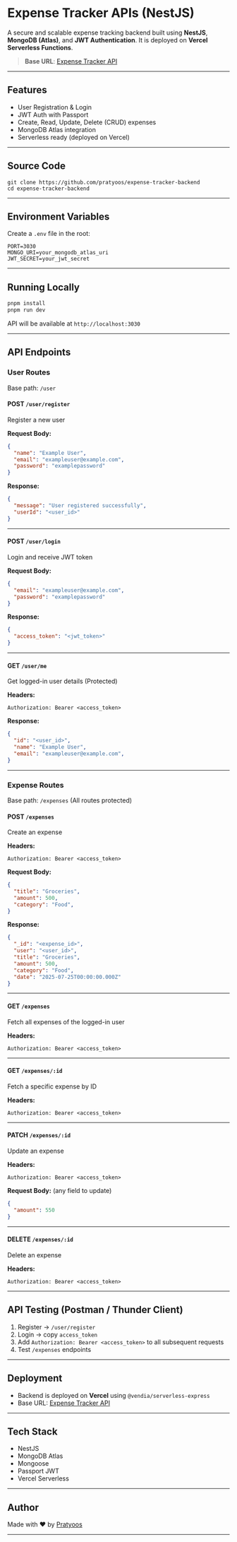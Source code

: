 # Expense Tracker APIs (NestJS)

A secure and scalable expense tracking backend built using **NestJS**, **MongoDB (Atlas)**, and **JWT Authentication**. It is deployed on **Vercel Serverless Functions**.

> **Base URL**: [Expense Tracker API](https://expense-tracker-backend-project.vercel.app)

---

## Features

- User Registration & Login
- JWT Auth with Passport
- Create, Read, Update, Delete (CRUD) expenses
- MongoDB Atlas integration
- Serverless ready (deployed on Vercel)

---
## Source Code

```
git clone https://github.com/pratyoos/expense-tracker-backend
cd expense-tracker-backend
```

---
## Environment Variables

Create a `.env` file in the root:

```env
PORT=3030
MONGO_URI=your_mongodb_atlas_uri
JWT_SECRET=your_jwt_secret
```

---

## Running Locally

```bash
pnpm install
pnpm run dev
```

API will be available at `http://localhost:3030`

---

## API Endpoints

### User Routes

Base path: `/user`

#### POST `/user/register`

Register a new user

**Request Body:**

```json
{
  "name": "Example User",
  "email": "exampleuser@example.com",
  "password": "examplepassword"
}
```

**Response:**

```json
{
  "message": "User registered successfully",
  "userId": "<user_id>"
}
```

---

#### POST `/user/login`

Login and receive JWT token

**Request Body:**

```json
{
  "email": "exampleuser@example.com",
  "password": "examplepassword"
}
```

**Response:**

```json
{
  "access_token": "<jwt_token>"
}
```

---

#### GET `/user/me`

Get logged-in user details (Protected)

**Headers:**

```
Authorization: Bearer <access_token>
```

**Response:**

```json
{
  "id": "<user_id>",
  "name": "Example User",
  "email": "exampleuser@example.com",
}
```

---

### Expense Routes

Base path: `/expenses` (All routes protected)

#### POST `/expenses`

Create an expense

**Headers:**

```
Authorization: Bearer <access_token>
```

**Request Body:**

```json
{
  "title": "Groceries",
  "amount": 500,
  "category": "Food",
}
```

**Response:**

```json
{
  "_id": "<expense_id>",
  "user": "<user_id>",
  "title": "Groceries",
  "amount": 500,
  "category": "Food",
  "date": "2025-07-25T00:00:00.000Z"
}
```

---

#### GET `/expenses`

Fetch all expenses of the logged-in user

**Headers:**

```
Authorization: Bearer <access_token>
```

---

#### GET `/expenses/:id`

Fetch a specific expense by ID

**Headers:**

```
Authorization: Bearer <access_token>
```

---

#### PATCH `/expenses/:id`

Update an expense

**Headers:**

```
Authorization: Bearer <access_token>
```

**Request Body:** (any field to update)

```json
{
  "amount": 550
}
```

---

#### DELETE `/expenses/:id`

Delete an expense

**Headers:**

```
Authorization: Bearer <access_token>
```

---

## API Testing (Postman / Thunder Client)

1. Register → `/user/register`
2. Login → copy `access_token`
3. Add `Authorization: Bearer <access_token>` to all subsequent requests
4. Test `/expenses` endpoints

---

## Deployment

- Backend is deployed on **Vercel** using `@vendia/serverless-express`
- Base URL: [Expense Tracker API](https://expense-tracker-backend-project.vercel.app)

---

## Tech Stack

- NestJS
- MongoDB Atlas
- Mongoose
- Passport JWT
- Vercel Serverless

---

## Author

Made with ❤️ by [Pratyoos](https://github.com/pratyoos)

---
